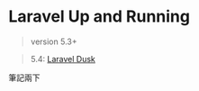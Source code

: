 # Laravel Up and Running

> version 5.3+

> 5.4: [Laravel Dusk](https://mattstauffer.co/blog/introducing-laravel-dusk-new-in-laravel-5-4)


筆記兩下